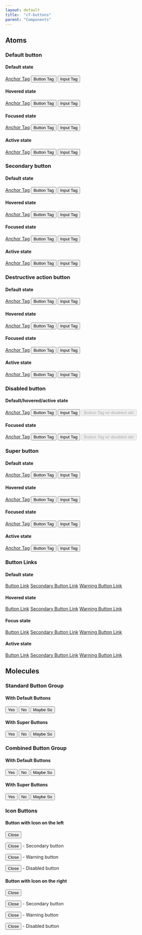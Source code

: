 ```yaml
---
layout: default
title:  "cf-buttons"
parent: "Components"
---
```


## Atoms

### Default button

#### Default state

<a href="#" class="a-btn" title="Test button">Anchor Tag</a>
<button class="a-btn" title="Test button">Button Tag</button>
<input type="submit" value="Input Tag" class="a-btn">

#### Hovered state

<a href="#" class="a-btn hover" title="Test button">Anchor Tag</a>
<button class="a-btn hover" title="Test button">Button Tag</button>
<input type="submit" value="Input Tag" class="a-btn hover">

#### Focused state

<a href="#" class="a-btn focus" title="Test button">Anchor Tag</a>
<button class="a-btn focus" title="Test button">Button Tag</button>
<input type="submit" value="Input Tag" class="a-btn focus">

#### Active state

<a href="#" class="a-btn active" title="Test button">Anchor Tag</a>
<button class="a-btn active" title="Test button">Button Tag</button>
<input type="submit" value="Input Tag" class="a-btn active">


### Secondary button

#### Default state

<a href="#" class="a-btn a-btn__secondary">Anchor Tag</a>
<button class="a-btn a-btn__secondary" title="Test button">Button Tag</button>
<input type="submit" value="Input Tag" class="a-btn a-btn__secondary">

#### Hovered state

<a href="#" class="a-btn a-btn__secondary hover">Anchor Tag</a>
<button class="a-btn a-btn__secondary hover" title="Test button">Button Tag</button>
<input type="submit" value="Input Tag" class="a-btn a-btn__secondary hover">

#### Focused state

<a href="#" class="a-btn a-btn__secondary focus">Anchor Tag</a>
<button class="a-btn a-btn__secondary focus" title="Test button">Button Tag</button>
<input type="submit" value="Input Tag" class="a-btn a-btn__secondary focus">

#### Active state

<a href="#" class="a-btn a-btn__secondary active">Anchor Tag</a>
<button class="a-btn a-btn__secondary active" title="Test button">Button Tag</button>
<input type="submit" value="Input Tag" class="a-btn a-btn__secondary active">


### Destructive action button

#### Default state

<a href="#" class="a-btn a-btn__warning">Anchor Tag</a>
<button class="a-btn a-btn__warning" title="Test button">Button Tag</button>
<input type="submit" value="Input Tag" class="a-btn a-btn__warning">

#### Hovered state

<a href="#" class="a-btn a-btn__warning hover">Anchor Tag</a>
<button class="a-btn a-btn__warning hover" title="Test button">Button Tag</button>
<input type="submit" value="Input Tag" class="a-btn a-btn__warning hover">

#### Focused state

<a href="#" class="a-btn a-btn__warning focus">Anchor Tag</a>
<button class="a-btn a-btn__warning focus" title="Test button">Button Tag</button>
<input type="submit" value="Input Tag" class="a-btn a-btn__warning focus">

#### Active state

<a href="#" class="a-btn a-btn__warning active">Anchor Tag</a>
<button class="a-btn a-btn__warning active" title="Test button">Button Tag</button>
<input type="submit" value="Input Tag" class="a-btn a-btn__warning active">


### Disabled button

#### Default/hovered/active state

<a href="#" class="a-btn a-btn__disabled">Anchor Tag</a>
<button class="a-btn a-btn__disabled" title="Test button">Button Tag</button>
<input type="submit" value="Input Tag" class="a-btn a-btn__disabled">
<button class="a-btn" disabled title="Test button">Button Tag w/ disabled attr</button>

#### Focused state

<a href="#" class="a-btn a-btn__disabled focus">Anchor Tag</a>
<button class="a-btn a-btn__disabled focus" title="Test button">Button Tag</button>
<input type="submit" value="Input Tag" class="a-btn a-btn__disabled focus">
<button class="a-btn focus" disabled title="Test button">Button Tag w/ disabled attr</button>

### Super button

#### Default state

<a href="#" class="a-btn a-btn__super">Anchor Tag</a>
<button class="a-btn a-btn__super" title="Test button">Button Tag</button>
<input type="submit" value="Input Tag" class="a-btn a-btn__super">

#### Hovered state

<a href="#" class="a-btn a-btn__super hover">Anchor Tag</a>
<button class="a-btn a-btn__super hover" title="Test button">Button Tag</button>
<input type="submit" value="Input Tag" class="a-btn a-btn__super hover">

#### Focused state

<a href="#" class="a-btn a-btn__super focus">Anchor Tag</a>
<button class="a-btn a-btn__super focus" title="Test button">Button Tag</button>
<input type="submit" value="Input Tag" class="a-btn a-btn__super focus">

#### Active state

<a href="#" class="a-btn a-btn__super active">Anchor Tag</a>
<button class="a-btn a-btn__super active" title="Test button">Button Tag</button>
<input type="submit" value="Input Tag" class="a-btn a-btn__super active">


### Button Links

#### Default state
<a href="#" class="a-btn__link">Button Link</a>
<a href="#" class="a-btn__link a-btn__secondary">Secondary Button Link</a>
<a href="#" class="a-btn__link a-btn__warning">Warning Button Link</a>

#### Hovered state
<a href="#" class="a-btn__link hover">Button Link</a>
<a href="#" class="a-btn__link a-btn__secondary hover">Secondary Button Link</a>
<a href="#" class="a-btn__link a-btn__warning hover">Warning Button Link</a>

#### Focus state
<a href="#" class="a-btn__link focus">Button Link</a>
<a href="#" class="a-btn__link a-btn__secondary focus">Secondary Button Link</a>
<a href="#" class="a-btn__link a-btn__warning focus">Warning Button Link</a>

#### Active state
<a href="#" class="a-btn__link active">Button Link</a>
<a href="#" class="a-btn__link a-btn__secondary active">Secondary Button Link</a>
<a href="#" class="a-btn__link a-btn__warning active">Warning Button Link</a>


## Molecules


### Standard Button Group

#### With Default Buttons

<div class="m-btn-group">
  <button class="a-btn">Yes</button>
  <button class="a-btn">No</button>
  <button class="a-btn">Maybe So</button>
</div>

#### With Super Buttons

<div class="m-btn-group">
  <button class="a-btn a-btn__super">Yes</button>
  <button class="a-btn a-btn__super">No</button>
  <button class="a-btn a-btn__super">Maybe So</button>
</div>

### Combined Button Group

#### With Default Buttons

<div class="m-btn-group__combined">
  <button class="a-btn">Yes</button>
  <button class="a-btn">No</button>
  <button class="a-btn">Maybe So</button>
</div>

#### With Super Buttons

<div class="m-btn-group__combined">
  <button class="a-btn a-btn__super">Yes</button>
  <button class="a-btn a-btn__super">No</button>
  <button class="a-btn a-btn__super">Maybe So</button>
</div>


### Icon Buttons

#### Button with Icon on the left

<button class="cf-icon
               cf-icon__before
               cf-icon-delete
               a-btn
               a-btn_icon-position-left">
  Close
</button>

<button class="cf-icon
               cf-icon__before
               cf-icon-delete
               a-btn
               a-btn_icon-position-left
               a-btn__secondary">
  Close
</button> - Secondary button

<button class="cf-icon
               cf-icon__before
               cf-icon-delete
               a-btn
               a-btn_icon-position-left
               a-btn__warning">
  Close
</button> - Warning button

<button class="cf-icon
               cf-icon__before
               cf-icon-delete
               a-btn
               a-btn_icon-position-left
               a-btn__disabled">
  Close
</button> - Disabled button

#### Button with Icon on the right

<button class="cf-icon
               cf-icon__after
               cf-icon-delete
               a-btn
               a-btn_icon-position-right">
  Close
</button>

<button class="cf-icon
               cf-icon__after
               cf-icon-delete
               a-btn
               a-btn_icon-position-right
               a-btn__secondary">
  Close
</button> - Secondary button

<button class="cf-icon
               cf-icon__after
               cf-icon-delete
               a-btn
               a-btn_icon-position-right
               a-btn__warning">
  Close
</button> - Warning button

<button class="cf-icon
               cf-icon__after
               cf-icon-delete
               a-btn
               a-btn_icon-position-right
               a-btn__disabled">
  Close
</button> - Disabled button
